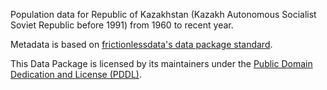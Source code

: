 Population data for Republic of Kazakhstan (Kazakh Autonomous Socialist Soviet Republic before 1991) from 1960 to recent year.

Metadata is based on [frictionlessdata's data package standard](https://specs.frictionlessdata.io/data-package/).

This Data Package is licensed by its maintainers under the [Public Domain Dedication and License (PDDL)](https://opendatacommons.org/licenses/pddl/1-0/).
